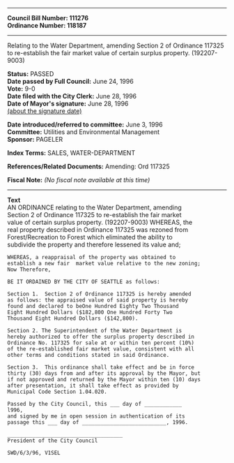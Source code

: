 * * * * *  
  
**Council Bill Number: [](#h0)[](#h2)111276**   
**Ordinance Number: 118187**  
  
* * * * *  
  
Relating to the Water Department, amending Section 2 of Ordinance 117325 to re-establish the fair market value of certain surplus property. (192207-9003)  
  
**Status:** PASSED   
**Date passed by Full Council:** June 24, 1996   
**Vote:** 9-0   
**Date filed with the City Clerk:** June 28, 1996   
**Date of Mayor's signature:** June 28, 1996   
[(about the signature date)](/~public/approvaldate.htm)   
  
  
**Date introduced/referred to committee:** June 3, 1996   
**Committee:** Utilities and Environmental Management   
**Sponsor:** PAGELER   
  
**Index Terms:** SALES, WATER-DEPARTMENT  
  
**References/Related Documents:** Amending: Ord 117325  
  
**Fiscal Note:** *(No fiscal note available at this time)*  
  
* * * * *  
  
**Text**  
    AN ORDINANCE relating to the Water Department, amending  
    Section 2 of  Ordinance 117325 to re-establish the fair market  
    value of certain surplus property. (192207-9003)  WHEREAS, the  
    real property described in Ordinance 117325 was rezoned from  
    Forest/Recreation to Forest which eliminated the ability to  
    subdivide the property and therefore lessened its value and;  
  
    WHEREAS, a reappraisal of the property was obtained to  
    establish a new fair  market value relative to the new zoning;  
    Now Therefore,  
  
    BE IT ORDAINED BY THE CITY OF SEATTLE as follows:  
  
    Section 1.  Section 2 of Ordinance 117325 is hereby amended  
    as follows: the appraised value of said property is hereby  
    found and declared to beOne Hundred Eighty Two Thousand  
    Eight Hundred Dollars ($182,800 One Hundred Forty Two  
    Thousand Eight Hundred Dollars ($142,800).  
  
    Section 2. The Superintendent of the Water Department is  
    hereby authorized to offer the surplus property described in  
    Ordinance No. 117325 for sale at or within ten percent (10%)  
    of the re-established fair market value, consistent with all  
    other terms and conditions stated in said Ordinance.  
  
    Section 3.  This ordinance shall take effect and be in force  
    thirty (30) days from and after its approval by the Mayor, but  
    if not approved and returned by the Mayor within ten (10) days  
    after presentation, it shall take effect as provided by  
    Municipal Code Section 1.04.020.  
  
    Passed by the City Council, this ___ day of ____________  
    l996,  
    and signed by me in open session in authentication of its  
    passage this ___ day of ___________________________, 1996.  
  
    _____________________________________  
    President of the City Council  
  
    SWD/6/3/96, V1SEL  
